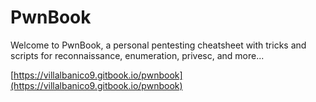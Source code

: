# PwnBook

Welcome to PwnBook, a personal pentesting cheatsheet with tricks and scripts for reconnaissance, enumeration, privesc, and more...

[https://villalbanico9.gitbook.io/pwnbook](https://villalbanico9.gitbook.io/pwnbook)
